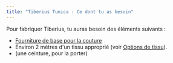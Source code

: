 ```yaml
---
title: "Tiberius Tunica : Ce dont tu as besoin"
---
```


Pour fabriquer Tiberius, tu auras besoin des éléments suivants :

- [Fourniture de base pour la couture](/docs/sewing/basic-sewing-supplies)
- Environ 2 mètres d'un tissu approprié (voir [Options de tissu](/docs/designs/tiberius/fabric)).
- (une ceinture, pour la porter)
